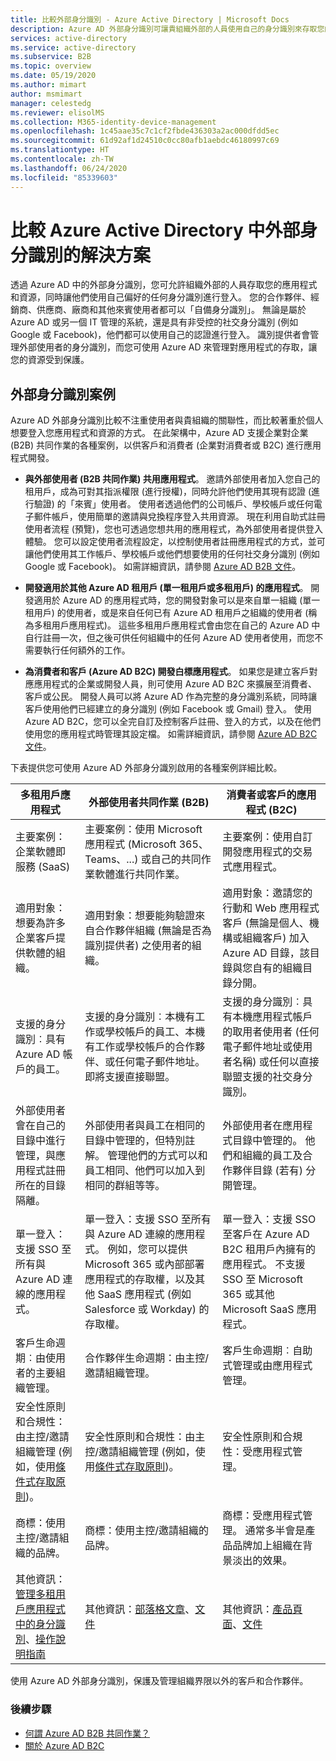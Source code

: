 ```yaml
---
title: 比較外部身分識別 - Azure Active Directory | Microsoft Docs
description: Azure AD 外部身分識別可讓貴組織外部的人員使用自己的身分識別來存取您的應用程式和資源。 比較外部身分識別的解決方案，包括 Azure Active Directory B2B 共同作業和 Azure AD B2C。
services: active-directory
ms.service: active-directory
ms.subservice: B2B
ms.topic: overview
ms.date: 05/19/2020
ms.author: mimart
author: msmimart
manager: celestedg
ms.reviewer: elisolMS
ms.collection: M365-identity-device-management
ms.openlocfilehash: 1c45aae35c7c1cf2fbde436303a2ac000dfdd5ec
ms.sourcegitcommit: 61d92af1d24510c0cc80afb1aebdc46180997c69
ms.translationtype: HT
ms.contentlocale: zh-TW
ms.lasthandoff: 06/24/2020
ms.locfileid: "85339603"
---
```

# <a name="compare-solutions-for-external-identities-in-azure-active-directory"></a>比較 Azure Active Directory 中外部身分識別的解決方案

透過 Azure AD 中的外部身分識別，您可允許組織外部的人員存取您的應用程式和資源，同時讓他們使用自己偏好的任何身分識別進行登入。 您的合作夥伴、經銷商、供應商、廠商和其他來賓使用者都可以「自備身分識別」。 無論是屬於 Azure AD 或另一個 IT 管理的系統，還是具有非受控的社交身分識別 (例如 Google 或 Facebook)，他們都可以使用自己的認證進行登入。 識別提供者會管理外部使用者的身分識別，而您可使用 Azure AD 來管理對應用程式的存取，讓您的資源受到保護。 

## <a name="external-identities-scenarios"></a>外部身分識別案例

Azure AD 外部身分識別比較不注重使用者與貴組織的關聯性，而比較著重於個人想要登入您應用程式和資源的方式。 在此架構中，Azure AD 支援企業對企業 (B2B) 共同作業的各種案例，以供客戶和消費者 (企業對消費者或 B2C) 進行應用程式開發。

- **與外部使用者 (B2B 共同作業) 共用應用程式**。 邀請外部使用者加入您自己的租用戶，成為可對其指派權限 (進行授權)，同時允許他們使用其現有認證 (進行驗證) 的「來賓」使用者。 使用者透過他們的公司帳戶、學校帳戶或任何電子郵件帳戶，使用簡單的邀請與兌換程序登入共用資源。 現在利用自助式註冊使用者流程 (預覽)，您也可透過您想共用的應用程式，為外部使用者提供登入體驗。 您可以設定使用者流程設定，以控制使用者註冊應用程式的方式，並可讓他們使用其工作帳戶、學校帳戶或他們想要使用的任何社交身分識別 (例如 Google 或 Facebook)。  如需詳細資訊，請參閱 [Azure AD B2B 文件](index.yml)。

- **開發適用於其他 Azure AD 租用戶 (單一租用戶或多租用戶) 的應用程式**。 開發適用於 Azure AD 的應用程式時，您的開發對象可以是來自單一組織 (單一租用戶) 的使用者，或是來自任何已有 Azure AD 租用戶之組織的使用者 (稱為多租用戶應用程式)。 這些多租用戶應用程式會由您在自己的 Azure AD 中自行註冊一次，但之後可供任何組織中的任何 Azure AD 使用者使用，而您不需要執行任何額外的工作。

- **為消費者和客戶 (Azure AD B2C) 開發白標應用程式**。 如果您是建立客戶對應應用程式的企業或開發人員，則可使用 Azure AD B2C 來擴展至消費者、客戶或公民。 開發人員可以將 Azure AD 作為完整的身分識別系統，同時讓客戶使用他們已經建立的身分識別 (例如 Facebook 或 Gmail) 登入。 使用 Azure AD B2C，您可以全完自訂及控制客戶註冊、登入的方式，以及在他們使用您的應用程式時管理其設定檔。 如需詳細資訊，請參閱 [Azure AD B2C 文件](https://docs.microsoft.com/azure/active-directory-b2c/)。

下表提供您可使用 Azure AD 外部身分識別啟用的各種案例詳細比較。

| 多租用戶應用程式  | 外部使用者共同作業 (B2B) | 消費者或客戶的應用程式 (B2C)  |
| ---- | --- | --- |
| 主要案例：企業軟體即服務 (SaaS) | 主要案例：使用 Microsoft 應用程式 (Microsoft 365、Teams、...) 或自己的共同作業軟體進行共同作業。  | 主要案例：使用自訂開發應用程式的交易式應用程式。   |
| 適用對象：想要為許多企業客戶提供軟體的組織。    | 適用對象：想要能夠驗證來自合作夥伴組織 (無論是否為識別提供者) 之使用者的組織。    | 適用對象：邀請您的行動和 Web 應用程式客戶 (無論是個人、機構或組織客戶) 加入 Azure AD 目錄，該目錄與您自有的組織目錄分開。 |
| 支援的身分識別︰具有 Azure AD 帳戶的員工。 | 支援的身分識別︰本機有工作或學校帳戶的員工、本機有工作或學校帳戶的合作夥伴、或任何電子郵件地址。 即將支援直接聯盟。      | 支援的身分識別︰具有本機應用程式帳戶的取用者使用者 (任何電子郵件地址或使用者名稱) 或任何以直接聯盟支援的社交身分識別。       |
| 外部使用者會在自己的目錄中進行管理，與應用程式註冊所在的目錄隔離。    | 外部使用者與員工在相同的目錄中管理的，但特別註解。 管理他們的方式可以和員工相同、他們可以加入到相同的群組等等。    | 外部使用者在應用程式目錄中管理的。 他們和組織的員工及合作夥伴目錄 (若有) 分開管理。  |
| 單一登入：支援 SSO 至所有與 Azure AD 連線的應用程式。          | 單一登入：支援 SSO 至所有與 Azure AD 連線的應用程式。 例如，您可以提供 Microsoft 365 或內部部署應用程式的存取權，以及其他 SaaS 應用程式 (例如 Salesforce 或 Workday) 的存取權。    | 單一登入：支援 SSO 至客戶在 Azure AD B2C 租用戶內擁有的應用程式。 不支援 SSO 至 Microsoft 365 或其他 Microsoft SaaS 應用程式。    |
| 客戶生命週期︰由使用者的主要組織管理。      | 合作夥伴生命週期：由主控/邀請組織管理。    | 客戶生命週期︰自助式管理或由應用程式管理。      |
| 安全性原則和合規性：由主控/邀請組織管理 (例如，使用[條件式存取原則](https://docs.microsoft.com/azure/active-directory/b2b/conditional-access))。           | 安全性原則和合規性：由主控/邀請組織管理 (例如，使用[條件式存取原則](https://docs.microsoft.com/azure/active-directory/b2b/conditional-access))。 | 安全性原則和合規性：受應用程式管理。        |
| 商標：使用主控/邀請組織的品牌。   | 商標：使用主控/邀請組織的品牌。    | 商標：受應用程式管理。 通常多半會是產品品牌加上組織在背景淡出的效果。   |
| 其他資訊：[管理多租用戶應用程式中的身分識別](https://docs.microsoft.com/azure/architecture/multitenant-identity/)、[操作說明指南](https://docs.microsoft.com/azure/active-directory/develop/howto-convert-app-to-be-multi-tenant) | 其他資訊：[部落格文章](https://blogs.technet.microsoft.com/enterprisemobility/2017/02/01/azure-ad-b2b-new-updates-make-cross-business-collab-easy/)、[文件](what-is-b2b.md)                   | 其他資訊：[產品頁面](https://azure.microsoft.com/services/active-directory-b2c/)、[文件](https://docs.microsoft.com/azure/active-directory-b2c/)       |

使用 Azure AD 外部身分識別，保護及管理組織界限以外的客戶和合作夥伴。

### <a name="next-steps"></a>後續步驟

- [何謂 Azure AD B2B 共同作業？](what-is-b2b.md)
- [關於 Azure AD B2C](https://docs.microsoft.com/azure/active-directory-b2c/overview)
